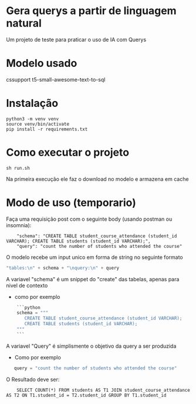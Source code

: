 # Gera querys a partir de linguagem natural
Um projeto de teste para praticar o uso de IA com Querys

# Modelo usado
  cssupport t5-small-awesome-text-to-sql 

# Instalação
``` shell
python3 -m venv venv
source venv/bin/activate
pip install -r requirements.txt
```

# Como executar o projeto
``` shell
sh run.sh
```
Na primeira execução ele faz o download no modelo
e armazena em cache

# Modo de uso (temporario)
 Faça uma requisição post com o seguinte body (usando postman ou insomnia):
```
    "schema": "CREATE TABLE student_course_attendance (student_id VARCHAR); CREATE TABLE students (student_id VARCHAR);",
    "query": "count the number of students who attended the course"
```
 O modelo recebe um input unico em forma de string no seguinte formato
 ```c
 "tables:\n" + schema + "\nquery:\n" + query
 ```
 A variavel "schema" é um snippet do "create" das tabelas, apenas para nivel de contexto
 - como por exemplo
 ```python
     ```python
     schema = """
        CREATE TABLE student_course_attendance (student_id VARCHAR); 
        CREATE TABLE students (student_id VARCHAR);
     """
     ```
 ```
 A variavel "Query" é simplismente o objetivo da query a ser produzida
 - Como por exemplo
 ```python
    query = "count the number of students who attended the course"
```
O Resultado deve ser:
``` shell
    SELECT COUNT(*) FROM students AS T1 JOIN student_course_attendance AS T2 ON T1.student_id = T2.student_id GROUP BY T1.student_id
```
